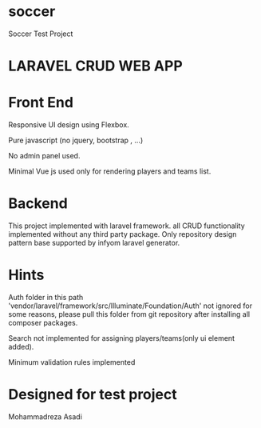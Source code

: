 # soccer
Soccer Test Project

# LARAVEL CRUD WEB APP

# Front End

Responsive UI design using Flexbox.

Pure javascript (no jquery, bootstrap , ...)

No admin panel used.

Minimal Vue js used only for rendering players and teams list.

# Backend

This project implemented with laravel framework.
all CRUD functionality implemented without any third party package.
Only repository design pattern base supported by infyom laravel generator.

# Hints
Auth folder in this path 'vendor/laravel/framework/src/Illuminate/Foundation/Auth' not ignored for some reasons,
please pull this folder from git repository after installing all composer packages.

Search not implemented for assigning players/teams(only ui element added).

Minimum validation rules implemented


# Designed for test project
Mohammadreza Asadi

